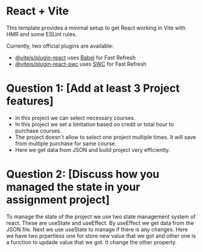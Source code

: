 # React + Vite

This template provides a minimal setup to get React working in Vite with HMR and some ESLint rules.

Currently, two official plugins are available:

- [@vitejs/plugin-react](https://github.com/vitejs/vite-plugin-react/blob/main/packages/plugin-react/README.md) uses [Babel](https://babeljs.io/) for Fast Refresh
- [@vitejs/plugin-react-swc](https://github.com/vitejs/vite-plugin-react-swc) uses [SWC](https://swc.rs/) for Fast Refresh


# Question 1: [Add at least 3 Project features]

- In this project we can select necessary courses.
- In this project we set a limitation based on credit or total hour to purchase courses.
- The project doesn't allow to select one project multiple times. It will save from multiple purchase for same course.
- Here we get data from JSON and build project very efficiently.

# Question 2: [Discuss how you managed the state in your assignment project]

To manage the state of the project we use two state management system of react. These are useState and useEffect. By useEffect we get data from the JSON file. Next we use useState to manage if there is any changes. Here we have two prpertiess one for store new value that we got and other one is a function to updade value that we got. It change the other property.